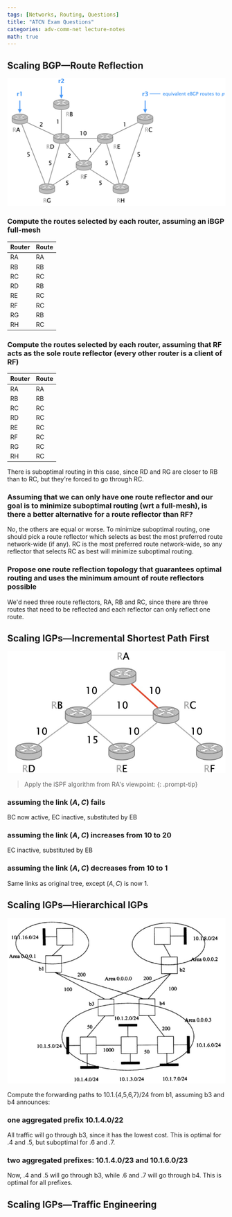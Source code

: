 ```yaml
---
tags: [Networks, Routing, Questions]
title: "ATCN Exam Questions"
categories: adv-comm-net lecture-notes
math: true
---
```


## Scaling BGP—Route Reflection

![topology](/assets/images/atcn/ex1_topology.jpg)

### Compute the routes selected by each router, assuming an iBGP full-mesh

| Router | Route |
| ------ | ----- |
| RA     | RA    |
| RB     | RB    |
| RC     | RC    |
| RD     | RB    |
| RE     | RC    |
| RF     | RC    |
| RG     | RB    |
| RH     | RC    |

### Compute the routes selected by each router, assuming that RF acts as the sole route reflector (every other router is a client of RF)

| Router | Route |
| ------ | ----- |
| RA     | RA    |
| RB     | RB    |
| RC     | RC    |
| RD     | RC    |
| RE     | RC    |
| RF     | RC    |
| RG     | RC    |
| RH     | RC    |

There is suboptimal routing in this case, since RD and RG are closer to RB than to RC, but they're forced to go through RC.

### Assuming that we can only have one route reflector and our goal is to minimize suboptimal routing (wrt a full-mesh), is there a better alternative for a route reflector than RF?

No, the others are equal or worse. To minimize suboptimal routing, one should pick a route reflector which selects as best the most preferred route network-wide (if any). RC is the most preferred route network-wide, so any reflector that selects RC as best will minimize suboptimal routing.

### Propose one route reflection topology that guarantees optimal routing and uses the minimum amount of route reflectors possible

We'd need three route reflectors, RA, RB and RC, since there are three routes that need to be reflected and each reflector can only reflect one route.

## Scaling IGPs—Incremental Shortest Path First

![topology](/assets/images/atcn/ex1b_topology.jpg)
> Apply the iSPF algorithm from RA's viewpoint:
{: .prompt-tip}

### assuming the link $(A,C)$ fails

BC now active, EC inactive, substituted by EB

### assuming the link $(A,C)$ increases from $10$ to $20$

EC inactive, substituted by EB

### assuming the link $(A,C)$ decreases from $10$ to $1$

Same links as original tree, except $(A,C)$ is now $1$.

## Scaling IGPs—Hierarchical IGPs

![shutup](/assets/images/atcn/ex1c.jpg)

Compute the forwarding paths to 10.1.{4,5,6,7}/24 from b1, assuming b3 and b4 announces:

### one aggregated prefix $10.1.4.0/22$

All traffic will go through b3, since it has the lowest cost. This is optimal for .4 and .5, but suboptimal for .6 and .7.

### two aggregated prefixes: $10.1.4.0/23$ and $10.1.6.0/23$

Now, .4 and .5 will go through b3, while .6 and .7 will go through b4. This is optimal for all prefixes.

## Scaling IGPs—Traffic Engineering
